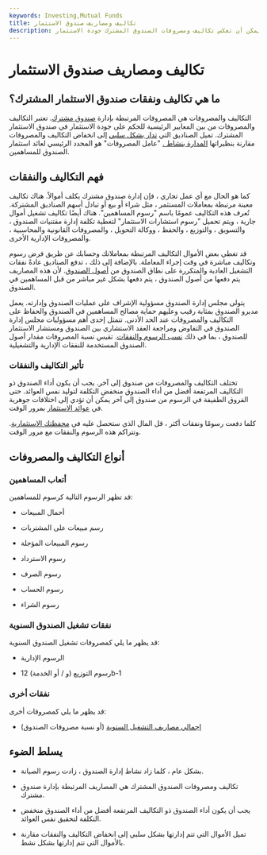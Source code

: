 ```yaml
---
keywords: Investing,Mutual Funds
title: تكاليف ومصاريف صندوق الاستثمار
description: يمكن أن تعكس تكاليف ومصروفات الصندوق المشترك جودة الاستثمار.
---
```


# تكاليف ومصاريف صندوق الاستثمار
## ما هي تكاليف ونفقات صندوق الاستثمار المشترك؟

التكاليف والمصروفات هي المصروفات المرتبطة بإدارة [صندوق مشترك](/mutualfund). تعتبر التكاليف والمصروفات من بين المعايير الرئيسية للحكم على جودة الاستثمار في صندوق الاستثمار المشترك. تميل الصناديق التي [تدار بشكل سلبي](/passivemanagement) إلى انخفاض التكاليف والمصروفات مقارنة بنظيراتها [المدارة بنشاط .](/activemanagement) "عامل المصروفات" هو المحدد الرئيسي لعائد استثمار الصندوق للمساهمين.

## فهم التكاليف والنفقات

كما هو الحال مع أي عمل تجاري ، فإن إدارة صندوق مشترك يكلف أموالاً. هناك تكاليف معينة مرتبطة بمعاملات المستثمر ، مثل شراء أو بيع أو تبادل أسهم الصناديق المشتركة. تُعرف هذه التكاليف عمومًا باسم "رسوم المساهمين". هناك أيضًا تكاليف تشغيل أموال جارية ، ويتم تحميل "رسوم استشارات الاستثمار" لتغطية تكلفة إدارة مقتنيات الصندوق ، والتسويق ، والتوزيع ، والحفظ ، ووكالة التحويل ، والمصروفات القانونية والمحاسبية ، والمصروفات الإدارية الأخرى.

قد تغطي بعض الأموال التكاليف المرتبطة بمعاملاتك وحسابك عن طريق فرض رسوم وتكاليف مباشرة في وقت إجراء المعاملة. بالإضافة إلى ذلك ، تدفع الصناديق عادةً نفقات التشغيل العادية والمتكررة على نطاق الصندوق من [أصول الصندوق](/asset). لأن هذه المصاريف يتم دفعها من أصول الصندوق ، يتم دفعها بشكل غير مباشر من قبل المساهمين في الصندوق.

يتولى مجلس إدارة الصندوق مسؤولية الإشراف على عمليات الصندوق وإدارته. يعمل مديرو الصندوق بمثابة رقيب وعليهم حماية مصالح المساهمين في الصندوق والحفاظ على التكاليف والمصروفات عند الحد الأدنى. تتمثل إحدى أهم مسؤوليات مجلس إدارة الصندوق في التفاوض ومراجعة العقد الاستشاري بين الصندوق ومستشار الاستثمار للصندوق ، بما في ذلك [نسب الرسوم والنفقات](/expenseratio). تقيس نسبة المصروفات مقدار أصول الصندوق المستخدمة للنفقات الإدارية والتشغيلية.

### تأثير التكاليف والنفقات

تختلف التكاليف والمصروفات من صندوق إلى آخر. يجب أن يكون أداء الصندوق ذو التكاليف المرتفعة أفضل من أداء الصندوق منخفض التكلفة لتوليد نفس العوائد. حتى الفروق الطفيفة في الرسوم من صندوق إلى آخر يمكن أن تؤدي إلى اختلافات جوهرية في [عوائد الاستثمار](/returnoninvestment) بمرور الوقت.

كلما دفعت رسومًا ونفقات أكثر ، قل المال الذي ستحصل عليه في [محفظتك الاستثمارية](/portfolio). وتتراكم هذه الرسوم والنفقات مع مرور الوقت.

## أنواع التكاليف والمصروفات

### أتعاب المساهمين

قد تظهر الرسوم التالية كرسوم للمساهمين:

- أحمال المبيعات

- رسم مبيعات على المشتريات

- رسوم المبيعات المؤجلة

- رسوم الاسترداد

- رسوم الصرف

- رسوم الحساب

- رسوم الشراء

### نفقات تشغيل الصندوق السنوية

قد يظهر ما يلي كمصروفات تشغيل الصندوق السنوية:

- الرسوم الإدارية

- رسوم التوزيع (و / أو الخدمة) 12b-1

### نفقات أخرى

قد يظهر ما يلي كمصروفات أخرى:

- [إجمالي مصاريف التشغيل السنوية](/tafoe) (أو نسبة مصروفات الصندوق)

## يسلط الضوء

- بشكل عام ، كلما زاد نشاط إدارة الصندوق ، زادت رسوم الصيانة.

- تكاليف ومصروفات الصندوق المشترك هي المصاريف المرتبطة بإدارة صندوق مشترك.

- يجب أن يكون أداء الصندوق ذو التكاليف المرتفعة أفضل من أداء الصندوق منخفض التكلفة لتحقيق نفس العوائد.

- تميل الأموال التي تتم إدارتها بشكل سلبي إلى انخفاض التكاليف والنفقات مقارنة بالأموال التي تتم إدارتها بشكل نشط.

